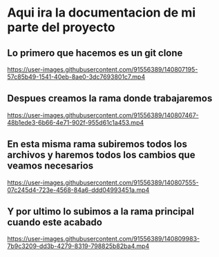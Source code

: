 # Aqui ira la documentacion de mi parte del proyecto

## Lo primero que hacemos es un git clone
https://user-images.githubusercontent.com/91556389/140807195-57c85b49-1541-40eb-8ae0-3dc7693801c7.mp4

## Despues creamos la rama donde trabajaremos
https://user-images.githubusercontent.com/91556389/140807467-48b1ede3-6b66-4e71-902f-955d61c1a453.mp4

## En esta misma rama subiremos todos los archivos y haremos todos los cambios que veamos necesarios
https://user-images.githubusercontent.com/91556389/140807555-07c245d4-723e-4568-84a6-ddd04993451a.mp4

## Y por ultimo lo subimos a la rama principal cuando este acabado
https://user-images.githubusercontent.com/91556389/140809983-7b9c3209-dd3b-4279-8319-798825b82ba4.mp4

